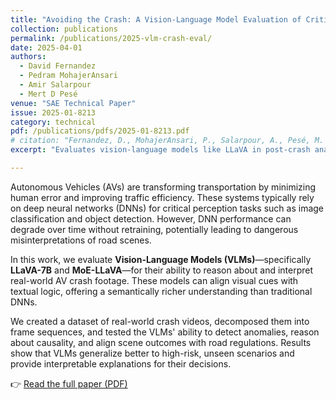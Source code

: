 ```yaml
---
title: "Avoiding the Crash: A Vision-Language Model Evaluation of Critical Traffic Scenarios"
collection: publications
permalink: /publications/2025-vlm-crash-eval/
date: 2025-04-01
authors:
  - David Fernandez
  - Pedram MohajerAnsari
  - Amir Salarpour
  - Mert D Pesé
venue: "SAE Technical Paper"
issue: 2025-01-8213
category: technical
pdf: /publications/pdfs/2025-01-8213.pdf
# citation: "Fernandez, D., MohajerAnsari, P., Salarpour, A., Pesé, M. D. <i>Avoiding the Crash: A Vision-Language Model Evaluation of Critical Traffic Scenarios</i>. SAE Technical Paper 2025-01-8213, April 2025."
excerpt: "Evaluates vision-language models like LLaVA in post-crash analysis tasks, showing improved reasoning and generalization in AV-critical scenarios."

---
```


Autonomous Vehicles (AVs) are transforming transportation by minimizing human error and improving traffic efficiency. These systems typically rely on deep neural networks (DNNs) for critical perception tasks such as image classification and object detection. However, DNN performance can degrade over time without retraining, potentially leading to dangerous misinterpretations of road scenes.

In this work, we evaluate **Vision-Language Models (VLMs)**—specifically **LLaVA-7B** and **MoE-LLaVA**—for their ability to reason about and interpret real-world AV crash footage. These models can align visual cues with textual logic, offering a semantically richer understanding than traditional DNNs.

We created a dataset of real-world crash videos, decomposed them into frame sequences, and tested the VLMs' ability to detect anomalies, reason about causality, and align scene outcomes with road regulations. Results show that VLMs generalize better to high-risk, unseen scenarios and provide interpretable explanations for their decisions.

👉 [Read the full paper (PDF)](/files/2025-vlm-crash-eval.pdf)
